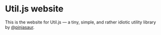 # Util.js website

This is the website for Util.js &mdash; a tiny, simple, and rather idiotic utility library by [@pinjasaur](http://twitter.com/pinjasaur).